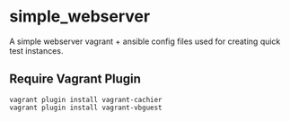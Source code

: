 # simple_webserver
A simple webserver vagrant + ansible config files used for creating quick test instances.


## Require Vagrant Plugin
```
vagrant plugin install vagrant-cachier
vagrant plugin install vagrant-vbguest
```
